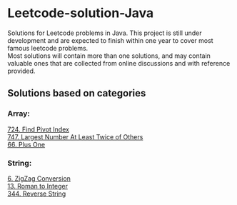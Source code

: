 # Leetcode-solution-Java
Solutions for Leetcode problems in Java. This project is still under development and are expected to finish within one year to cover most famous leetcode problems.  
Most solutions will contain more than one solutions, and may contain valuable ones that are  collected from online discussions and with reference provided.

## Solutions based on categories
### Array: 
[724. Find Pivot Index](Array/PivotIndex.java)\
[747. Largest Number At Least Twice of Others](Array/LargestNumberTwice.java)\
[66. Plus One](Array/PlusOne.java)

### String:
[6. ZigZag Conversion](String/ZigZagString.java)\
[13. Roman to Integer](String/RomanToInt.java)\
[344. Reverse String](String/RomanToInt.java)

